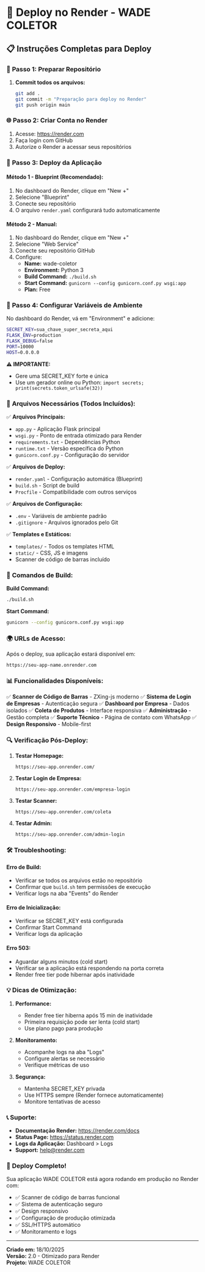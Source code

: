 # 🚀 Deploy no Render - WADE COLETOR

## 📋 Instruções Completas para Deploy

### 🔗 **Passo 1: Preparar Repositório**

1. **Commit todos os arquivos:**
   ```bash
   git add .
   git commit -m "Preparação para deploy no Render"
   git push origin main
   ```

### 🌐 **Passo 2: Criar Conta no Render**

1. Acesse: https://render.com
2. Faça login com GitHub
3. Autorize o Render a acessar seus repositórios

### 🚀 **Passo 3: Deploy da Aplicação**

#### **Método 1 - Blueprint (Recomendado):**
1. No dashboard do Render, clique em "New +"
2. Selecione "Blueprint"
3. Conecte seu repositório
4. O arquivo `render.yaml` configurará tudo automaticamente

#### **Método 2 - Manual:**
1. No dashboard do Render, clique em "New +"
2. Selecione "Web Service"
3. Conecte seu repositório GitHub
4. Configure:
   - **Name:** wade-coletor
   - **Environment:** Python 3
   - **Build Command:** `./build.sh`
   - **Start Command:** `gunicorn --config gunicorn.conf.py wsgi:app`
   - **Plan:** Free

### 🔐 **Passo 4: Configurar Variáveis de Ambiente**

No dashboard do Render, vá em "Environment" e adicione:

```bash
SECRET_KEY=sua_chave_super_secreta_aqui
FLASK_ENV=production
FLASK_DEBUG=false
PORT=10000
HOST=0.0.0.0
```

**⚠️ IMPORTANTE:** 
- Gere uma SECRET_KEY forte e única
- Use um gerador online ou Python: `import secrets; print(secrets.token_urlsafe(32))`

### 📁 **Arquivos Necessários (Todos Incluídos):**

✅ **Arquivos Principais:**
- `app.py` - Aplicação Flask principal
- `wsgi.py` - Ponto de entrada otimizado para Render
- `requirements.txt` - Dependências Python
- `runtime.txt` - Versão específica do Python
- `gunicorn.conf.py` - Configuração do servidor

✅ **Arquivos de Deploy:**
- `render.yaml` - Configuração automática (Blueprint)
- `build.sh` - Script de build
- `Procfile` - Compatibilidade com outros serviços

✅ **Arquivos de Configuração:**
- `.env` - Variáveis de ambiente padrão
- `.gitignore` - Arquivos ignorados pelo Git

✅ **Templates e Estáticos:**
- `templates/` - Todos os templates HTML
- `static/` - CSS, JS e imagens
- Scanner de código de barras incluído

### 🔧 **Comandos de Build:**

**Build Command:**
```bash
./build.sh
```

**Start Command:**
```bash
gunicorn --config gunicorn.conf.py wsgi:app
```

### 🌍 **URLs de Acesso:**

Após o deploy, sua aplicação estará disponível em:
```
https://seu-app-name.onrender.com
```

### 📊 **Funcionalidades Disponíveis:**

✅ **Scanner de Código de Barras** - ZXing-js moderno
✅ **Sistema de Login de Empresas** - Autenticação segura
✅ **Dashboard por Empresa** - Dados isolados
✅ **Coleta de Produtos** - Interface responsiva
✅ **Administração** - Gestão completa
✅ **Suporte Técnico** - Página de contato com WhatsApp
✅ **Design Responsivo** - Mobile-first

### 🔍 **Verificação Pós-Deploy:**

1. **Testar Homepage:**
   ```
   https://seu-app.onrender.com/
   ```

2. **Testar Login de Empresa:**
   ```
   https://seu-app.onrender.com/empresa-login
   ```

3. **Testar Scanner:**
   ```
   https://seu-app.onrender.com/coleta
   ```

4. **Testar Admin:**
   ```
   https://seu-app.onrender.com/admin-login
   ```

### 🛠️ **Troubleshooting:**

#### **Erro de Build:**
- Verificar se todos os arquivos estão no repositório
- Confirmar que `build.sh` tem permissões de execução
- Verificar logs na aba "Events" do Render

#### **Erro de Inicialização:**
- Verificar se SECRET_KEY está configurada
- Confirmar Start Command
- Verificar logs da aplicação

#### **Erro 503:**
- Aguardar alguns minutos (cold start)
- Verificar se a aplicação está respondendo na porta correta
- Render free tier pode hibernar após inatividade

### 💡 **Dicas de Otimização:**

1. **Performance:**
   - Render free tier hiberna após 15 min de inatividade
   - Primeira requisição pode ser lenta (cold start)
   - Use plano pago para produção

2. **Monitoramento:**
   - Acompanhe logs na aba "Logs"
   - Configure alertas se necessário
   - Verifique métricas de uso

3. **Segurança:**
   - Mantenha SECRET_KEY privada
   - Use HTTPS sempre (Render fornece automaticamente)
   - Monitore tentativas de acesso

### 📞 **Suporte:**

- **Documentação Render:** https://render.com/docs
- **Status Page:** https://status.render.com
- **Logs da Aplicação:** Dashboard > Logs
- **Support:** help@render.com

### 🎉 **Deploy Completo!**

Sua aplicação WADE COLETOR está agora rodando em produção no Render com:
- ✅ Scanner de código de barras funcional
- ✅ Sistema de autenticação seguro
- ✅ Design responsivo
- ✅ Configuração de produção otimizada
- ✅ SSL/HTTPS automático
- ✅ Monitoramento e logs

---

**Criado em:** 18/10/2025  
**Versão:** 2.0 - Otimizado para Render  
**Projeto:** WADE COLETOR